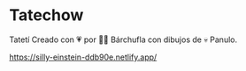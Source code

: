 # Tatechow
Tatetí Creado con 💗 por 👩‍💻 Bárchufla con dibujos de 💀 Panulo.

https://silly-einstein-ddb90e.netlify.app/
